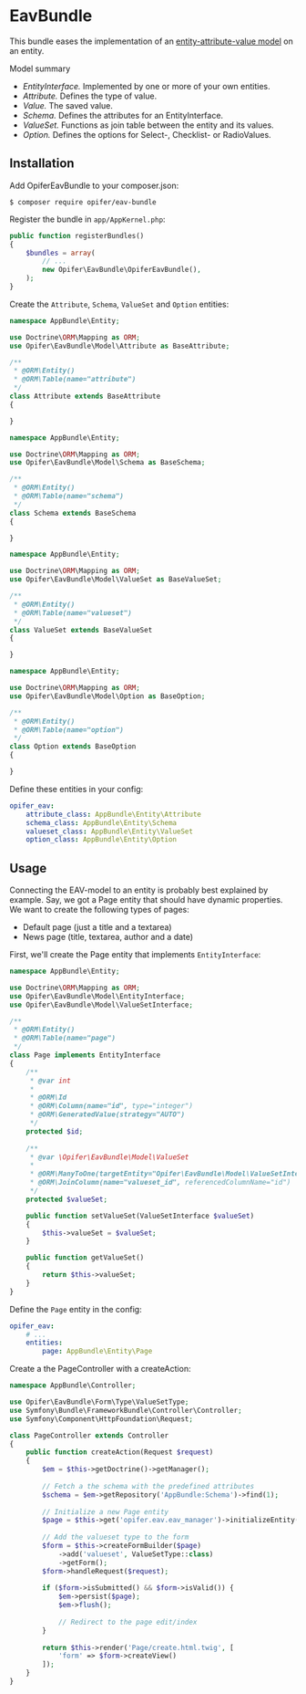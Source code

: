 EavBundle
=========

This bundle eases the implementation of an [entity-attribute-value model](https://en.wikipedia.org/wiki/Entity-attribute-value_model)
on an entity.

Model summary

- *EntityInterface.* Implemented by one or more of your own entities.
- *Attribute.* Defines the type of value.
- *Value.* The saved value.
- *Schema.* Defines the attributes for an EntityInterface.
- *ValueSet.* Functions as join table between the entity and its values. 
- *Option.* Defines the options for Select-, Checklist- or RadioValues.

Installation
------------

Add OpiferEavBundle to your composer.json:

    $ composer require opifer/eav-bundle

Register the bundle in `app/AppKernel.php`:

```php
public function registerBundles()
{
    $bundles = array(
        // ...
        new Opifer\EavBundle\OpiferEavBundle(),
    );
}

```

Create the `Attribute`, `Schema`, `ValueSet` and `Option` entities:

```php
namespace AppBundle\Entity;

use Doctrine\ORM\Mapping as ORM;
use Opifer\EavBundle\Model\Attribute as BaseAttribute;

/**
 * @ORM\Entity()
 * @ORM\Table(name="attribute")
 */
class Attribute extends BaseAttribute
{

}

```

```php
namespace AppBundle\Entity;

use Doctrine\ORM\Mapping as ORM;
use Opifer\EavBundle\Model\Schema as BaseSchema;

/**
 * @ORM\Entity()
 * @ORM\Table(name="schema")
 */
class Schema extends BaseSchema
{

}

```

```php
namespace AppBundle\Entity;

use Doctrine\ORM\Mapping as ORM;
use Opifer\EavBundle\Model\ValueSet as BaseValueSet;

/**
 * @ORM\Entity()
 * @ORM\Table(name="valueset")
 */
class ValueSet extends BaseValueSet
{

}

```

```php
namespace AppBundle\Entity;

use Doctrine\ORM\Mapping as ORM;
use Opifer\EavBundle\Model\Option as BaseOption;

/**
 * @ORM\Entity()
 * @ORM\Table(name="option")
 */
class Option extends BaseOption
{

}

```

Define these entities in your config:

```yml
opifer_eav:
    attribute_class: AppBundle\Entity\Attribute
    schema_class: AppBundle\Entity\Schema
    valueset_class: AppBundle\Entity\ValueSet
    option_class: AppBundle\Entity\Option
```

Usage
-----

Connecting the EAV-model to an entity is probably best explained by example.
Say, we got a Page entity that should have dynamic properties. We want to create
the following types of pages:

- Default page (just a title and a textarea)
- News page (title, textarea, author and a date)

First, we'll create the Page entity that implements `EntityInterface`:

```php
namespace AppBundle\Entity;

use Doctrine\ORM\Mapping as ORM;
use Opifer\EavBundle\Model\EntityInterface;
use Opifer\EavBundle\Model\ValueSetInterface;

/**
 * @ORM\Entity()
 * @ORM\Table(name="page")
 */
class Page implements EntityInterface
{
    /**
     * @var int
     *
     * @ORM\Id
     * @ORM\Column(name="id", type="integer")
     * @ORM\GeneratedValue(strategy="AUTO")
     */
    protected $id;
    
    /**
     * @var \Opifer\EavBundle\Model\ValueSet
     *
     * @ORM\ManyToOne(targetEntity="Opifer\EavBundle\Model\ValueSetInterface", cascade={"persist"})
     * @ORM\JoinColumn(name="valueset_id", referencedColumnName="id")
     */
    protected $valueSet;

    public function setValueSet(ValueSetInterface $valueSet)
    {
        $this->valueSet = $valueSet;
    }

    public function getValueSet()
    {
        return $this->valueSet;
    }
}

```

Define the `Page` entity in the config:

```yml
opifer_eav:
    # ...
    entities:
        page: AppBundle\Entity\Page
```

Create a the PageController with a createAction:

```php
namespace AppBundle\Controller;

use Opifer\EavBundle\Form\Type\ValueSetType;
use Symfony\Bundle\FrameworkBundle\Controller\Controller;
use Symfony\Component\HttpFoundation\Request;

class PageController extends Controller
{
    public function createAction(Request $request)
    {
        $em = $this->getDoctrine()->getManager();
        
        // Fetch a the schema with the predefined attributes
        $schema = $em->getRepository('AppBundle:Schema')->find(1);
        
        // Initialize a new Page entity
        $page = $this->get('opifer.eav.eav_manager')->initializeEntity($schema);
        
        // Add the valueset type to the form
        $form = $this->createFormBuilder($page)
            ->add('valueset', ValueSetType::class)
            ->getForm();
        $form->handleRequest($request);
        
        if ($form->isSubmitted() && $form->isValid()) {
            $em->persist($page);
            $em->flush();
            
            // Redirect to the page edit/index
        }
        
        return $this->render('Page/create.html.twig', [
            'form' => $form->createView()
        ]);
    }
}

```
